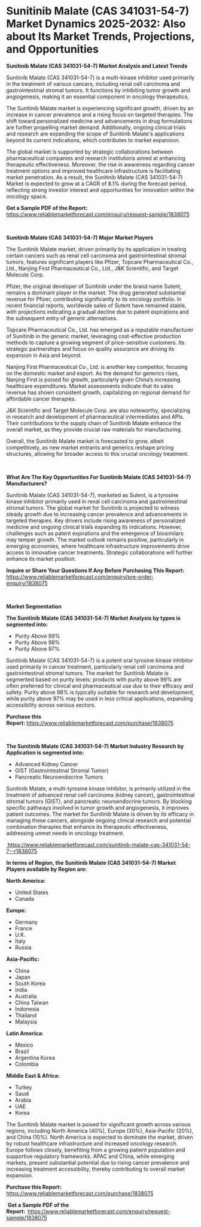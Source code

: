 <p><h1>Sunitinib Malate (CAS 341031-54-7) Market Dynamics 2025-2032: Also about Its Market Trends, Projections, and Opportunities</h1></p><p><strong>Sunitinib Malate (CAS 341031-54-7) Market Analysis and Latest Trends</strong></p>
<p><p>Sunitinib Malate (CAS 341031-54-7) is a multi-kinase inhibitor used primarily in the treatment of various cancers, including renal cell carcinoma and gastrointestinal stromal tumors. It functions by inhibiting tumor growth and angiogenesis, making it an essential component in oncology therapeutics.</p><p>The Sunitinib Malate market is experiencing significant growth, driven by an increase in cancer prevalence and a rising focus on targeted therapies. The shift toward personalized medicine and advancements in drug formulations are further propelling market demand. Additionally, ongoing clinical trials and research are expanding the scope of Sunitinib Malate's applications beyond its current indications, which contributes to market expansion. </p><p>The global market is supported by strategic collaborations between pharmaceutical companies and research institutions aimed at enhancing therapeutic effectiveness. Moreover, the rise in awareness regarding cancer treatment options and improved healthcare infrastructure is facilitating market penetration. As a result, the Sunitinib Malate (CAS 341031-54-7) Market is expected to grow at a CAGR of 8.1% during the forecast period, reflecting strong investor interest and opportunities for innovation within the oncology space.</p></p>
<p><strong>Get a Sample PDF of the Report:&nbsp;</strong> <a href="https://www.reliablemarketforecast.com/enquiry/request-sample/1838075?utm_campaign=3031&utm_medium=2&utm_source=Github&utm_content=ia&utm_term=19042025&utm_id=sunitinib-malate-cas-341031-54-7">https://www.reliablemarketforecast.com/enquiry/request-sample/1838075</a></p>
<p>&nbsp;</p>
<p><strong>Sunitinib Malate (CAS 341031-54-7) Major Market Players</strong></p>
<p><p>The Sunitinib Malate market, driven primarily by its application in treating certain cancers such as renal cell carcinoma and gastrointestinal stromal tumors, features significant players like Pfizer, Topcare Pharmaceutical Co., Ltd., Nanjing First Pharmaceutical Co., Ltd., J&K Scientific, and Target Molecule Corp.</p><p>Pfizer, the original developer of Sunitinib under the brand name Sutent, remains a dominant player in the market. The drug generated substantial revenue for Pfizer, contributing significantly to its oncology portfolio. In recent financial reports, worldwide sales of Sutent have remained stable, with projections indicating a gradual decline due to patent expirations and the subsequent entry of generic alternatives.</p><p>Topcare Pharmaceutical Co., Ltd. has emerged as a reputable manufacturer of Sunitinib in the generic market, leveraging cost-effective production methods to capture a growing segment of price-sensitive customers. Its strategic partnerships and focus on quality assurance are driving its expansion in Asia and beyond.</p><p>Nanjing First Pharmaceutical Co., Ltd. is another key competitor, focusing on the domestic market and export. As the demand for generics rises, Nanjing First is poised for growth, particularly given China’s increasing healthcare expenditures. Market assessments indicate that its sales revenue has shown consistent growth, capitalizing on regional demand for affordable cancer therapies.</p><p>J&K Scientific and Target Molecule Corp. are also noteworthy, specializing in research and development of pharmaceutical intermediates and APIs. Their contributions to the supply chain of Sunitinib Malate enhance the overall market, as they provide crucial raw materials for manufacturing.</p><p>Overall, the Sunitinib Malate market is forecasted to grow, albeit competitively, as new market entrants and generics reshape pricing structures, allowing for broader access to this crucial oncology treatment.</p></p>
<p>&nbsp;</p>
<p><strong>What Are The Key Opportunities For Sunitinib Malate (CAS 341031-54-7) Manufacturers?</strong></p>
<p><p>Sunitinib Malate (CAS 341031-54-7), marketed as Sutent, is a tyrosine kinase inhibitor primarily used in renal cell carcinoma and gastrointestinal stromal tumors. The global market for Sunitinib is projected to witness steady growth due to increasing cancer prevalence and advancements in targeted therapies. Key drivers include rising awareness of personalized medicine and ongoing clinical trials expanding its indications. However, challenges such as patent expirations and the emergence of biosimilars may temper growth. The market outlook remains positive, particularly in emerging economies, where healthcare infrastructure improvements drive access to innovative cancer treatments. Strategic collaborations will further enhance its market position.</p></p>
<p><strong>Inquire or Share Your Questions If Any Before Purchasing This Report:</strong> <a href="https://www.reliablemarketforecast.com/enquiry/pre-order-enquiry/1838075?utm_campaign=3031&utm_medium=2&utm_source=Github&utm_content=ia&utm_term=19042025&utm_id=sunitinib-malate-cas-341031-54-7">https://www.reliablemarketforecast.com/enquiry/pre-order-enquiry/1838075</a></p>
<p>&nbsp;</p>
<p><strong>Market Segmentation</strong></p>
<p><strong>The Sunitinib Malate (CAS 341031-54-7) Market Analysis by types is segmented into:</strong></p>
<p><ul><li>Purity Above 99%</li><li>Purity Above 98%</li><li>Purity Above 97%</li></ul></p>
<p><p>Sunitinib Malate (CAS 341031-54-7) is a potent oral tyrosine kinase inhibitor used primarily in cancer treatment, particularly renal cell carcinoma and gastrointestinal stromal tumors. The market for Sunitinib Malate is segmented based on purity levels: products with purity above 99% are often preferred for clinical and pharmaceutical use due to their efficacy and safety. Purity above 98% is typically suitable for research and development, while purity above 97% may be used in less critical applications, expanding accessibility across various sectors.</p></p>
<p><strong>Purchase this Report:&nbsp;</strong><a href="https://www.reliablemarketforecast.com/purchase/1838075?utm_campaign=3031&utm_medium=2&utm_source=Github&utm_content=ia&utm_term=19042025&utm_id=sunitinib-malate-cas-341031-54-7">https://www.reliablemarketforecast.com/purchase/1838075</a></p>
<p>&nbsp;</p>
<p><strong>The Sunitinib Malate (CAS 341031-54-7) Market Industry Research by Application is segmented into:</strong></p>
<p><ul><li>Advanced Kidney Cancer</li><li>GIST (Gastrointestinal Stromal Tumor)</li><li>Pancreatic Neuroendocrine Tumors</li></ul></p>
<p><p>Sunitinib Malate, a multi-tyrosine kinase inhibitor, is primarily utilized in the treatment of advanced renal cell carcinoma (kidney cancer), gastrointestinal stromal tumors (GIST), and pancreatic neuroendocrine tumors. By blocking specific pathways involved in tumor growth and angiogenesis, it improves patient outcomes. The market for Sunitinib Malate is driven by its efficacy in managing these cancers, alongside ongoing clinical research and potential combination therapies that enhance its therapeutic effectiveness, addressing unmet needs in oncology treatment.</p></p>
<p><a href="https://www.reliablemarketforecast.com/sunitinib-malate-cas-341031-54-7--r1838075?utm_campaign=3031&utm_medium=2&utm_source=Github&utm_content=ia&utm_term=19042025&utm_id=sunitinib-malate-cas-341031-54-7">&nbsp;https://www.reliablemarketforecast.com/sunitinib-malate-cas-341031-54-7--r1838075</a></p>
<p><strong>In terms of Region, the Sunitinib Malate (CAS 341031-54-7) Market Players available by Region are:</strong></p>
<p>
    <p> <strong> North America: </strong>
        <ul>
            <li>United States</li>
            <li>Canada</li>
        </ul>
        </p> 
    <p> <strong> Europe: </strong>
        <ul>
            <li>Germany</li>
            <li>France</li>
            <li>U.K.</li>
            <li>Italy</li>
            <li>Russia</li>
        </ul>
        </p> 
    <p> <strong> Asia-Pacific: </strong>
        <ul>
            <li>China</li>
            <li>Japan</li>
            <li>South Korea</li>
            <li>India</li>
            <li>Australia</li>
            <li>China Taiwan</li>
            <li>Indonesia</li>
            <li>Thailand</li>
            <li>Malaysia</li>
        </ul>
        </p> 
    <p> <strong> Latin America: </strong>
        <ul>
            <li>Mexico</li>
            <li>Brazil</li>
            <li>Argentina Korea</li>
            <li>Colombia</li>
        </ul>
        </p> 
    <p> <strong> Middle East & Africa: </strong>
        <ul>
            <li>Turkey</li>
            <li>Saudi</li>
            <li>Arabia</li>
            <li>UAE</li>
            <li>Korea</li>
        </ul>
    </p>
    </p>
<p><p>The Sunitinib Malate market is poised for significant growth across various regions, including North America (40%), Europe (30%), Asia-Pacific (20%), and China (10%). North America is expected to dominate the market, driven by robust healthcare infrastructure and increased oncology research. Europe follows closely, benefiting from a growing patient population and supportive regulatory frameworks. APAC and China, while emerging markets, present substantial potential due to rising cancer prevalence and increasing treatment accessibility, thereby contributing to overall market expansion.</p></p>
<p><strong>Purchase this Report: </strong><a href="https://www.reliablemarketforecast.com/purchase/1838075?utm_campaign=3031&utm_medium=2&utm_source=Github&utm_content=ia&utm_term=19042025&utm_id=sunitinib-malate-cas-341031-54-7">https://www.reliablemarketforecast.com/purchase/1838075</a></p>
<p>&nbsp;<strong>Get a Sample PDF of the Report:&nbsp;&nbsp;</strong><a href="https://www.reliablemarketforecast.com/enquiry/request-sample/1838075?utm_campaign=3031&utm_medium=2&utm_source=Github&utm_content=ia&utm_term=19042025&utm_id=sunitinib-malate-cas-341031-54-7">https://www.reliablemarketforecast.com/enquiry/request-sample/1838075</a></p>
<p><strong></strong></p>
<p><p></p><p></p><p></p></p>